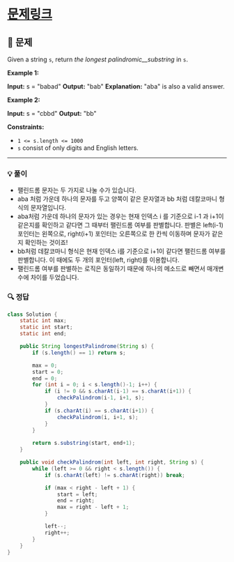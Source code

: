 # [문제링크]()

## 📝 문제

Given a string `s`, return _the longest_ _palindromic__substring_ in `s`.

**Example 1:**

**Input:** s = "babad"
**Output:** "bab"
**Explanation:** "aba" is also a valid answer.

**Example 2:**

**Input:** s = "cbbd"
**Output:** "bb"

**Constraints:**

- `1 <= s.length <= 1000`
- `s` consist of only digits and English letters.

---

### 💡 풀이

- 팰린드롬 문자는 두 가지로 나눌 수가 있습니다.
- aba 처럼 가운데 하나의 문자를 두고 양쪽이 같은 문자열과 bb 처럼 데칼코마니 형식의 문자열입니다.
- aba처럼 가운데 하나의 문자가 있는 경우는 현재 인덱스 i 를 기준으로 i-1 과 i+1이 같은지를 확인하고 같다면 그 때부터 팰린드롬 여부를 판별합니다. 판별은 left(i-1) 포인터는 왼쪽으로, right(i+1) 포인터는 오른쪽으로 한 칸씩 이동하며 문자가 같은지 확인하는 것이죠!
- bb처럼 데칼코마니 형식은 현재 인덱스 i를 기준으로 i+1이 같다면 팰린드롬 여부를 판별합니다. 이 때에도 두 개의 포인터(left, right)를 이용합니다.
- 팰린드롬 여부를 판별하는 로직은 동일하기 때문에 하나의 메소드로 빼면서 매개변수에 차이를 두었습니다.

### 🔍 정답

```java
class Solution {
    static int max;
    static int start;
    static int end;

    public String longestPalindrome(String s) {
        if (s.length() == 1) return s;

        max = 0;
        start = 0;
        end = 0;
        for (int i = 0; i < s.length()-1; i++) {
            if (i != 0 && s.charAt(i-1) == s.charAt(i+1)) {
                checkPalindrom(i-1, i+1, s);
            }
            if (s.charAt(i) == s.charAt(i+1)) {
                checkPalindrom(i, i+1, s);
            }
        }
        
        return s.substring(start, end+1);
    }

    public void checkPalindrom(int left, int right, String s) {
        while (left >= 0 && right < s.length()) {
            if (s.charAt(left) != s.charAt(right)) break;

            if (max < right - left + 1) {
                start = left;
                end = right;
                max = right - left + 1;
            }

            left--;
            right++;
        }
    }
}
```